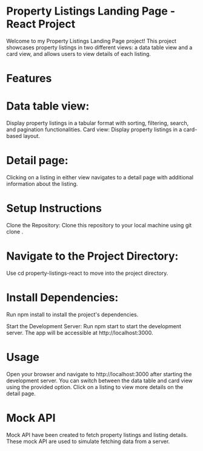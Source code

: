 # Property Listings Landing Page - React Project
Welcome to my Property Listings Landing Page project! This project showcases property listings in two different views: a data table view and a card view, and allows users to view details of each listing.

# Features
# Data table view: 
Display property listings in a tabular format with sorting, filtering, search, and pagination functionalities.
Card view: Display property listings in a card-based layout.
# Detail page: 
Clicking on a listing in either view navigates to a detail page with additional information about the listing.

# Setup Instructions
Clone the Repository: Clone this repository to your local machine using git clone .

# Navigate to the Project Directory: 
Use cd property-listings-react to move into the project directory.

# Install Dependencies:
 Run npm install to install the project's dependencies.

Start the Development Server: Run npm start to start the development server. The app will be accessible at http://localhost:3000.

# Usage
Open your browser and navigate to http://localhost:3000 after starting the development server.
You can switch between the data table and card view using the provided option.
Click on a listing to view more details on the detail page.

# Mock API
Mock API have been created to fetch property listings and listing details. These mock API are used to simulate fetching data from a server. 